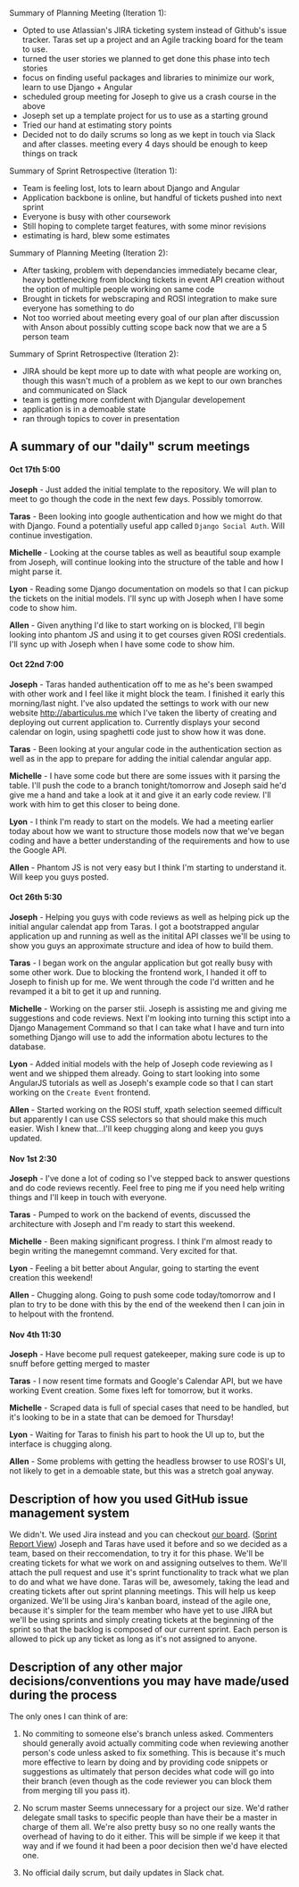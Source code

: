 
Summary of Planning Meeting (Iteration 1): 
* Opted to use Atlassian's JIRA ticketing system instead of Github's issue tracker. Taras set up a project and an Agile tracking board for the team to use.
* turned the user stories we planned to get done this phase into tech stories
* focus on finding useful packages and libraries to minimize our work, learn to use Django + Angular
* scheduled group meeting for Joseph to give us a crash course in the above
* Joseph set up a template project for us to use as a starting ground
* Tried our hand at estimating story points
* Decided not to do daily scrums so long as we kept in touch via Slack and after classes. meeting every 4 days should be enough to keep things on track


Summary of Sprint Retrospective (Iteration 1):
* Team is feeling lost, lots to learn about Django and Angular
* Application backbone is online, but handful of tickets pushed into next sprint
* Everyone is busy with other coursework
* Still hoping to complete target features, with some minor revisions
* estimating is hard, blew some estimates

Summary of Planning Meeting (Iteration 2): 
* After tasking, problem with dependancies immediately became clear, heavy bottlenecking from blocking tickets in event API creation without the option of multiple people working on same code
* Brought in tickets for webscraping and ROSI integration to make sure everyone has something to do
* Not too worried about meeting every goal of our plan after discussion with Anson about possibly cutting scope back now that we are a 5 person team


Summary of Sprint Retrospective (Iteration 2): 
* JIRA should be kept more up to date with what people are working on, though this wasn't much of a problem as we kept to our own branches and communicated on Slack
* team is getting more confident with Djangular developement
* application is in a demoable state
* ran through topics to cover in presentation

## A summary of our "daily" scrum meetings
#### Oct 17th 5:00
**Joseph** - 
Just added the initial template to the repository. We will plan to meet to go though the code in the next few days. Possibly tomorrow.

**Taras** - 
Been looking into google authentication and how we might do that with Django. Found a potentially useful app called `Django Social Auth`. Will continue investigation.

**Michelle** - 
Looking at the course tables as well as beautiful soup example from Joseph, will continue looking into the structure of the table and how I might parse it.

**Lyon** - 
Reading some Django documentation on models so that I can pickup the tickets on the initial models. I'll sync up with Joseph when I have some code to show him.

**Allen** - 
Given anything I'd like to start working on is blocked, I'll begin looking into phantom JS and using it to get courses given ROSI credentials. I'll sync up with Joseph when I have some code to show him.

#### Oct 22nd 7:00
**Joseph** - 
Taras handed authentication off to me as he's been swamped with other work and I feel like it might block the team. I finished it early this morning/last night. I've also updated the settings to work with our new website http://abarticulus.me which I've taken the liberty of creating and deploying out current application to. Currently displays your second calendar on login, using spaghetti code just to show how it was done.

**Taras** - 
Been looking at your angular code in the authentication section as well as in the app to prepare for adding the initial calendar angular app.

**Michelle** - 
I have some code but there are some issues with it parsing the table. I'll push the code to a branch tonight/tomorrow and Joseph said he'd give me a hand and take a look at it and give it an early code review. I'll work with him to get this closer to being done.

**Lyon** - 
I think I'm ready to start on the models. We had a meeting earlier today about how we want to structure those models now that we've began coding and have a better understanding of the requirements and how to use the Google API.

**Allen** - 
Phantom JS is not very easy but I think I'm starting to understand it. Will keep you guys posted.

#### Oct 26th 5:30
**Joseph** - 
Helping you guys with code reviews as well as helping pick up the initial angular calendat app from Taras. I got a bootstrapped angular application up and running as well as the initital API classes we'll be using to show you guys an approximate structure and idea of how to build them.

**Taras** - 
I began work on the angular application but got really busy with some other work. Due to blocking the frontend work, I handed it off to Joseph to finish up for me. We went through the code I'd written and he revamped it a bit to get it up and running.

**Michelle** - 
Working on the parser stii. Joseph is assisting me and giving me suggestions and code reviews. Next I'm looking into turning this sctipt into a Django Management Command so that I can take what I have and turn into something Django will use to add the information abotu lectures to the database.

**Lyon** - 
Added initial models with the help of Joseph code reviewing as I went and we shipped them already. Going to start looking into some AngularJS tutorials as well as Joseph's example code so that I can start working on the `Create Event` frontend.

**Allen** - 
Started working on the ROSI stuff, xpath selection seemed difficult but apparently I can use CSS selectors so that should make this much easier. Wish I knew that...I'll keep chugging along and keep you guys updated.

#### Nov 1st 2:30
**Joseph** - 
I've done a lot of coding so I've stepped back to answer questions and do code reviews recently. Feel free to ping me if you need help writing things and I'll keep in touch with everyone.

**Taras** - 
Pumped to work on the backend of events, discussed the architecture with Joseph and I'm ready to start this weekend.

**Michelle** - 
Been making significant progress. I think I'm almost ready to begin writing the manegemnt command. Very excited for that.

**Lyon** - 
Feeling a bit better about Angular, going to starting the event creation this weekend!

**Allen** - 
Chugging along. Going to push some code today/tomorrow and I plan to try to be done with this by the end of the weekend then I can join in to helpout with the frontend.

#### Nov 4th 11:30
**Joseph** - 
Have become pull request gatekeeper, making sure code is up to snuff before getting merged to master

**Taras** - 
I now resent time formats and Google's Calendar API, but we have working Event creation. Some fixes left for tomorrow, but it works. 

**Michelle** - 
Scraped data is full of special cases that need to be handled, but it's looking to be in a state that can be demoed for Thursday!

**Lyon** - 
Waiting for Taras to finish his part to hook the UI up to, but the interface is chugging along. 

**Allen** - 
Some problems with getting the headless browser to use ROSI's UI, not likely to get in a demoable state, but this was a stretch goal anyway. 

## Description of how you used GitHub issue management system
We didn't. We used Jira instead and you can checkout [our board](https://csc301.atlassian.net/secure/RapidBoard.jspa?rapidView=4). ([Sprint Report View](https://csc301.atlassian.net/secure/RapidBoard.jspa?rapidView=4&view=reporting&chart=sprintRetrospective&sprint=2)) Joseph and Taras have used it before and so we decided as a team, based on their reccomendation, to try it for this phase. We'll be creating tickets for what we work on and assigning outselves to them. We'll attach the pull request and use it's sprint functionality to track what we plan to do and what we have done. Taras will be, awesomely, taking the lead and creating tickets after out sprint planning meetings. This will help us keep organized. We'll be using Jira's kanban board, instead of the agile one, because it's simpler for the team member who have yet to use JIRA but we'll be using sprints and simply creating tickets at the beginning of the sprint so that the backlog is composed of our current sprint. Each person is allowed to pick up any ticket as long as it's not assigned to anyone.

## Description of any other major decisions/conventions you may have made/used during the process
The only ones I can think of are:

1) No commiting to someone else's branch unless asked. Commenters should generally avoid actually commiting code when reviewing another person's code unless asked to fix something. This is because it's much more effective to learn by doing and by providing code snippets or suggestions as ultimately that person decides what code will go into their branch (even though as the code reviewer you can block them from merging till you pass it).

2) No scrum master
Seems unnecessary for a project our size. We'd rather delegate small tasks to specific people than have their be a master in charge of them all.  We're also pretty busy so no one really wants the overhead of having to do it either. This will be simple if we keep it that way and if we found it had been a poor decision then we'd have elected one.

3) No official daily scrum, but daily updates in Slack chat.
